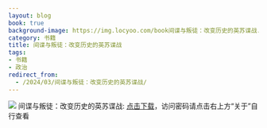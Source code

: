 ```yaml
---
layout: blog
book: true
background-image: https://img.locyoo.com/book间谍与叛徒：改变历史的英苏谍战.jpg
category: 书籍
title: 间谍与叛徒：改变历史的英苏谍战
tags:
- 书籍
- 政治
redirect_from:
  - /2024/03/间谍与叛徒：改变历史的英苏谍战/
---
```

![](https://img.locyoo.com/book间谍与叛徒：改变历史的英苏谍战.jpg)
间谍与叛徒：改变历史的英苏谍战: <a name = "ref1" href="https://url18.ctfile.com/f/50983618-1350064967-835de2?p=3619">点击下载</a>，访问密码请点击右上方“关于”自行查看